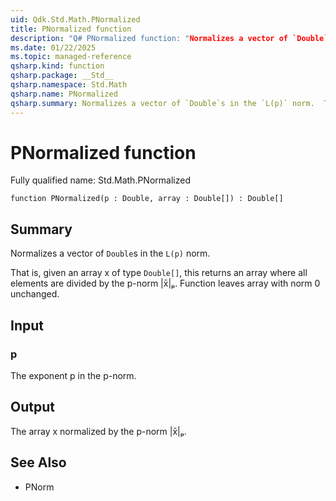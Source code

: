 ```yaml
---
uid: Qdk.Std.Math.PNormalized
title: PNormalized function
description: "Q# PNormalized function: "Normalizes a vector of `Double`s in the `L(p)` norm.  That is, given an array x of type `Double[]`, this returns an array where all elements are divided by the p-norm "|x̄\|ₚ". Function leaves array with norm 0 unchanged.
ms.date: 01/22/2025
ms.topic: managed-reference
qsharp.kind: function
qsharp.package: __Std__
qsharp.namespace: Std.Math
qsharp.name: PNormalized
qsharp.summary: Normalizes a vector of `Double`s in the `L(p)` norm.  That is, given an array x of type `Double[]`, this returns an array where all elements are divided by the p-norm "|x̄\|ₚ". Function leaves array with norm 0 unchanged.
---
```


# PNormalized function

Fully qualified name: Std.Math.PNormalized

```qsharp
function PNormalized(p : Double, array : Double[]) : Double[]
```

## Summary
Normalizes a vector of `Double`s in the `L(p)` norm.

That is, given an array x of type `Double[]`, this returns an array where
all elements are divided by the p-norm |x̄|ₚ.
Function leaves array with norm 0 unchanged.

## Input
### p
The exponent p in the p-norm.

## Output
The array x normalized by the p-norm |x̄|ₚ.

## See Also
- PNorm
